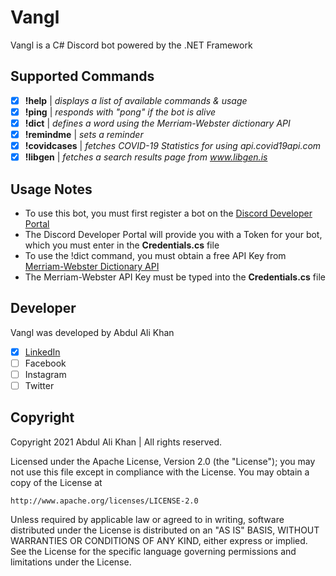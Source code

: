 # Vangl
Vangl is a C# Discord bot powered by the .NET Framework

## Supported Commands
- [x] **!help** | *displays a list of available commands & usage*
- [x] **!ping** | *responds with "pong" if the bot is alive*
- [x] **!dict** <word> | *defines a word using the Merriam-Webster dictionary API*
- [x] **!remindme** <Description> <Time Interval in Seconds> | *sets a reminder*
- [x] **!covidcases** <Country> | *fetches COVID-19 Statistics for <Country> using api.covid19api.com*
- [x] **!libgen** <Book Title> | *fetches a search results page from www.libgen.is*

## Usage Notes
- To use this bot, you must first register a bot on the [Discord Developer Portal](https://discord.com/developers/)
- The Discord Developer Portal will provide you with a Token for your bot, which you must enter in the **Credentials.cs** file
- To use the !dict command, you must obtain a free API Key from [Merriam-Webster Dictionary API](https://dictionaryapi.com/register/index)
- The Merriam-Webster API Key must be typed into the **Credentials.cs** file

## Developer
Vangl was developed by Abdul Ali Khan
- [x] [LinkedIn](https://pk.linkedin.com/in/abdul-ali-khan-620632144)
- [ ] Facebook
- [ ] Instagram
- [ ] Twitter

## Copyright
Copyright 2021 Abdul Ali Khan | All rights reserved.

Licensed under the Apache License, Version 2.0 (the "License");
you may not use this file except in compliance with the License.
You may obtain a copy of the License at

    http://www.apache.org/licenses/LICENSE-2.0

Unless required by applicable law or agreed to in writing, software
distributed under the License is distributed on an "AS IS" BASIS,
WITHOUT WARRANTIES OR CONDITIONS OF ANY KIND, either express or implied.
See the License for the specific language governing permissions and
limitations under the License.